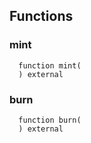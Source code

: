 



## Functions
### mint
```solidity
  function mint(
  ) external
```




### burn
```solidity
  function burn(
  ) external
```






